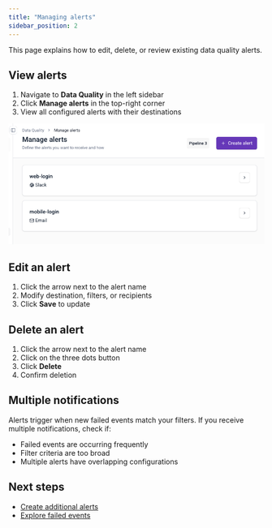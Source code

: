 ```yaml
---
title: "Managing alerts"
sidebar_position: 2
---
```


This page explains how to edit, delete, or review existing data quality alerts.

## View alerts

1. Navigate to **Data Quality** in the left sidebar
2. Click **Manage alerts** in the top-right corner
3. View all configured alerts with their destinations

![Manage alerts interface](images/dq_list_alerts.png)

## Edit an alert

1. Click the arrow next to the alert name
2. Modify destination, filters, or recipients
3. Click **Save** to update

## Delete an alert

1. Click the arrow next to the alert name
2. Click on the three dots button
3. Click **Delete**
4. Confirm deletion

## Multiple notifications

Alerts trigger when new failed events match your filters. If you receive multiple notifications, check if:
- Failed events are occurring frequently
- Filter criteria are too broad
- Multiple alerts have overlapping configurations

## Next steps

- [Create additional alerts](/docs/data-product-studio/data-quality/failed-events/monitoring-failed-events/alerts/data-quality-alerts/creating-alerts/index.md)
- [Explore failed events](/docs/data-product-studio/data-quality/failed-events/exploring-failed-events/index.md)
